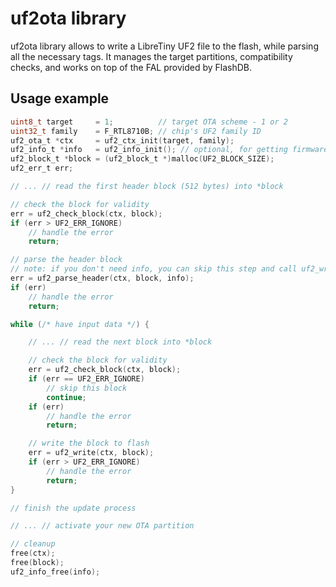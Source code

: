# uf2ota library

uf2ota library allows to write a LibreTiny UF2 file to the flash, while parsing all the necessary tags. It manages the target partitions, compatibility checks, and works on top of the FAL provided by FlashDB.

## Usage example

```c
uint8_t target	   = 1;			 // target OTA scheme - 1 or 2
uint32_t family	   = F_RTL8710B; // chip's UF2 family ID
uf2_ota_t *ctx	   = uf2_ctx_init(target, family);
uf2_info_t *info   = uf2_info_init(); // optional, for getting firmware info
uf2_block_t *block = (uf2_block_t *)malloc(UF2_BLOCK_SIZE);
uf2_err_t err;

// ... // read the first header block (512 bytes) into *block

// check the block for validity
err = uf2_check_block(ctx, block);
if (err > UF2_ERR_IGNORE)
	// handle the error
	return;

// parse the header block
// note: if you don't need info, you can skip this step and call uf2_write() directly
err = uf2_parse_header(ctx, block, info);
if (err)
	// handle the error
	return;

while (/* have input data */) {

	// ... // read the next block into *block

	// check the block for validity
	err = uf2_check_block(ctx, block);
	if (err == UF2_ERR_IGNORE)
		// skip this block
		continue;
	if (err)
		// handle the error
		return;

	// write the block to flash
	err = uf2_write(ctx, block);
	if (err > UF2_ERR_IGNORE)
		// handle the error
		return;
}

// finish the update process

// ... // activate your new OTA partition

// cleanup
free(ctx);
free(block);
uf2_info_free(info);
```
